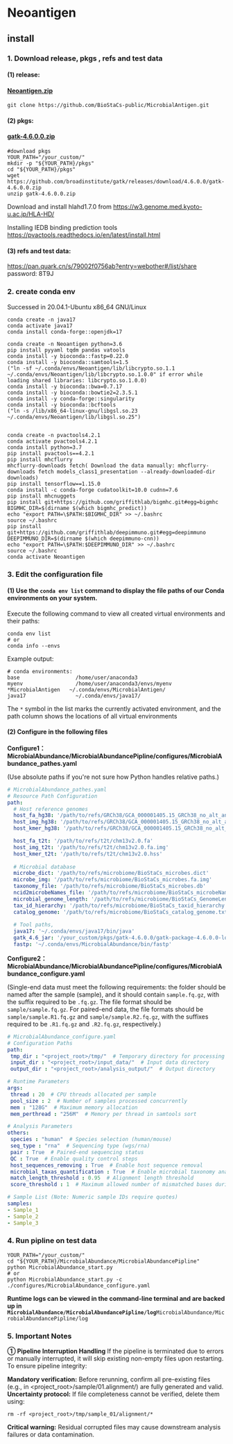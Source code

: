 # Neoantigen
## install 

### **1. Download release**, pkgs , refs and test data

#### (1) release:

####  [Neoantigen.zip]()

```shell
git clone https://github.com/BioStaCs-public/MicrobialAntigen.git
```

#### (2) pkgs:

####   [gatk-4.6.0.0.zip](https://github.com/broadinstitute/gatk/releases/download/4.6.0.0/gatk-4.6.0.0.zip)

```shell
#download pkgs
YOUR_PATH="/your_custom/"
mkdir -p "${YOUR_PATH}/pkgs"
cd "${YOUR_PATH}/pkgs"
wget https://github.com/broadinstitute/gatk/releases/download/4.6.0.0/gatk-4.6.0.0.zip
unzip gatk-4.6.0.0.zip
```
Download and install hlahd1.7.0 from https://w3.genome.med.kyoto-u.ac.jp/HLA-HD/

Installing IEDB binding prediction tools
https://pvactools.readthedocs.io/en/latest/install.html

#### (3) refs and test data: 

https://pan.quark.cn/s/79002f0756ab?entry=webother#/list/share   password: 8T9J

### 2. create conda env

Successed in 20.04.1-Ubuntu x86_64 GNU/Linux
```shell
conda create -n java17
conda activate java17
conda install conda-forge::openjdk=17

conda create -n Neoantigen python=3.6
pip install pyyaml tqdm pandas vatools
conda install -y bioconda::fastp=0.22.0
conda install -y bioconda::samtools=1.5
("ln -sf ~/.conda/envs/Neoantigen/lib/libcrypto.so.1.1 ~/.conda/envs/Neoantigen/lib/libcrypto.so.1.0.0" if error while loading shared libraries: libcrypto.so.1.0.0)
conda install -y bioconda::bwa=0.7.17
conda install -y bioconda::bowtie2=2.3.5.1
conda install -y conda-forge::singularity
conda install -y bioconda::bcftools
("ln -s /lib/x86_64-linux-gnu/libgsl.so.23 ~/.conda/envs/Neoantigen/lib/libgsl.so.25")


conda create -n pvactools4.2.1
conda activate pvactools4.2.1
conda install python=3.7
pip install pvactools==4.2.1
pip install mhcflurry
mhcflurry-downloads fetch( Download the data manually: mhcflurry-downloads fetch models_class1_presentation --already-downloaded-dir downloads)
pip install tensorflow==1.15.0
conda install -c conda-forge cudatoolkit=10.0 cudnn=7.6
pip install mhcnuggets
pip install git+https://github.com/griffithlab/bigmhc.git#egg=bigmhc
BIGMHC_DIR=$(dirname $(which bigmhc_predict))
echo "export PATH=\$PATH:$BIGMHC_DIR" >> ~/.bashrc
source ~/.bashrc
pip install git+https://github.com/griffithlab/deepimmuno.git#egg=deepimmuno
DEEPIMMUNO_DIR=$(dirname $(which deepimmuno-cnn))
echo "export PATH=\$PATH:$DEEPIMMUNO_DIR" >> ~/.bashrc
source ~/.bashrc
conda activate Neoantigen
```

### 3. ‌**Edit the configuration file**

#### (1)  ‌‌**Use the `conda env list` command**‌ to display the file paths of our Conda environments on your system.

Execute the following command to view all created virtual environments and their paths:

```shell
conda env list
# or
conda info --envs
```

Example output:

```shell
# conda environments:
base                  /home/user/anaconda3
myenv                 /home/user/anaconda3/envs/myenv
*MicrobialAntigen   ~/.conda/envs/MicrobialAntigen/
java17                ~/.conda/envs/java17/
```

The `*` symbol in the list marks the currently activated environment, and the path column shows the locations of all virtual environments‌

#### (2) **Configure in the following files**

**Configure1：MicrobialAbundance/MicrobialAbundancePipline/configures/MicrobialAbundance_pathes.yaml**

(Use absolute paths if you're not sure how Python handles relative paths.)

```yaml
# MicrobialAbundance_pathes.yaml
# Resource Path Configuration
path:
  # Host reference genomes
  host_fa_hg38: '/path/to/refs/GRCh38/GCA_000001405.15_GRCh38_no_alt_analysis_set.fa'
  host_img_hg38: '/path/to/refs/GRCh38/GCA_000001405.15_GRCh38_no_alt_analysis_set.fa.img'
  host_kmer_hg38: '/path/to/refs/GRCh38/GCA_000001405.15_GRCh38_no_alt_analysis_set.hss'

  host_fa_t2t: '/path/to/refs/t2t/chm13v2.0.fa'
  host_img_t2t: '/path/to/refs/t2t/chm13v2.0.fa.img'
  host_kmer_t2t: '/path/to/refs/t2t/chm13v2.0.hss'
  
  # Microbial database
  microbe_dict: '/path/to/refs/microbiome/BioStaCs_microbes.dict'
  microbe_img: '/path/to/refs/microbiome/BioStaCs_microbes.fa.img'
  taxonomy_file: '/path/to/refs/microbiome/BioStaCs_microbes.db'
  ncid2microbeNames_file: '/path/to/refs/microbiome/BioStaCs_microbeNames_sep=tab.csv'
  microbial_genome_length: '/path/to/refs/microbiome/BioStaCs_GenomeLength.csv'
  tax_id_hierarchy: '/path/to/refs/microbiome/BioStaCs_taxid_hierarchy.txt'
  catalog_genome: '/path/to/refs/microbiome/BioStaCs_catalog_genome.txt'
  
  # Tool paths, 
  java17: '~/.conda/envs/java17/bin/java'
  gatk_4.6_jar: '/your_custom/pkgs/gatk-4.6.0.0/gatk-package-4.6.0.0-local.jar'
  fastp: '~/.conda/envs/MicrobialAbundance/bin/fastp'
```

**Configure2：MicrobialAbundance/MicrobialAbundancePipline/configures/MicrobialAbundance_configure.yaml**

(Single-end data must meet the following requirements: the folder should be named after the sample (sample), and it should contain `sample.fq.gz`, with the suffix required to be `.fq.gz`. The file format should be `sample/sample.fq.gz`. For paired-end data, the file formats should be `sample/sample.R1.fq.gz` and `sample/sample.R2.fq.gz`, with the suffixes required to be `.R1.fq.gz` and `.R2.fq.gz`, respectively.)

```yaml
# MicrobialAbundance_configure.yaml
# Configuration Paths
path:
 tmp_dir : "<project_root>/tmp/"  # Temporary directory for processing files
 input_dir : "<project_root>/input_data/"  # Input data directory
 output_dir : "<project_root>/analysis_output/"  # Output directory

# Runtime Parameters
args:
 thread : 20  # CPU threads allocated per sample
 pool_size : 2  # Number of samples processed concurrently
 mem : "128G"  # Maximum memory allocation
 mem_perthread : "256M"  # Memory per thread in samtools sort

# Analysis Parameters
others:
 species : "human"  # Species selection (human/mouse)
 seq_type : "rna"  # Sequencing type (wgs/rna)
 pair : True  # Paired-end sequencing status
 QC : True  # Enable quality control steps
 host_sequences_removing : True  # Enable host sequence removal
 microbial_taxas_quantification : True  # Enable microbial taxonomy analysis
 match_length_threshold : 0.95  # Alignment length threshold
 score_threshold : 1  # Maximum allowed number of mismatched bases during alignment to the reference genome

# Sample List (Note: Numeric sample IDs require quotes)
samples:
- Sample_1
- Sample_2
- Sample_3
```

### **4. Run pipline on test data**

```shell
YOUR_PATH="/your_custom/"
cd "${YOUR_PATH}/MicrobialAbundance/MicrobialAbundancePipline"
python MicrobialAbundance_start.py
# or
python MicrobialAbundance_start.py -c ./configures/MicrobialAbundance_configure.yaml
```

**Runtime logs can be viewed in the command-line terminal and are backed up in `MicrobialAbundance/MicrobialAbundancePipline/log`**`MicrobialAbundance/MicrobialAbundancePipline/log`


### **5. Important Notes**‌
**① Pipeline Interruption Handling**‌
If the pipeline is terminated due to errors or manually interrupted, it will ‌skip existing non-empty files‌ upon restarting. To ensure pipeline integrity:

‌**Mandatory verification‌:**
Before rerunning, confirm all pre-existing files (e.g., in <project_root>/sample/01.alignment/) are fully generated and valid.
**‌Uncertainty protocol‌:**
If file completeness cannot be verified, delete them using:
```shell
rm -rf <project_root>/tmp/sample_01/alignment/*
```
‌**Critical warning‌:**
Residual corrupted files may cause downstream analysis failures or data contamination.
